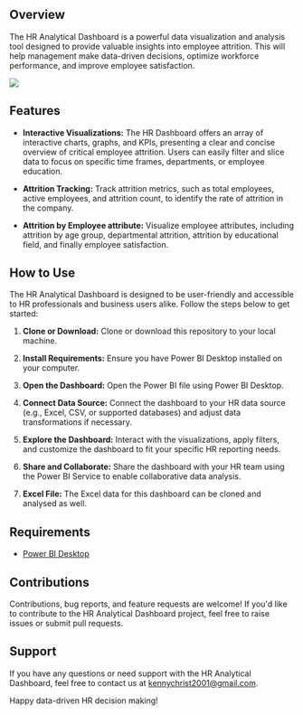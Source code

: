 ## Overview

The HR Analytical Dashboard is a powerful data visualization and analysis tool designed to provide valuable insights into employee attrition. This will help management make data-driven decisions, optimize workforce performance, and improve employee satisfaction.

![](https://github.com/chris-theanalyst/HR-Analysis-with-Power-Bi/blob/36b5264d7d1cc4e7fcd2844d016e27fd8d3d77aa/HR%20dashboard.png)

## Features

- **Interactive Visualizations:** The HR Dashboard offers an array of interactive charts, graphs, and KPIs, presenting a clear and concise overview of critical employee attrition. Users can easily filter and slice data to focus on specific time frames, departments, or employee education.

- **Attrition Tracking:** Track attrition metrics, such as total employees, active employees, and attrition count, to identify the rate of attrition in the company.

- **Attrition by Employee attribute:** Visualize employee attributes, including attrition by age group, departmental attrition, attrition by educational field, and finally employee satisfaction.


## How to Use

The HR Analytical Dashboard is designed to be user-friendly and accessible to HR professionals and business users alike. Follow the steps below to get started:

1. **Clone or Download:** Clone or download this repository to your local machine.

2. **Install Requirements:** Ensure you have Power BI Desktop installed on your computer.

3. **Open the Dashboard:** Open the Power BI file using Power BI Desktop.

4. **Connect Data Source:** Connect the dashboard to your HR data source (e.g., Excel, CSV, or supported databases) and adjust data transformations if necessary.

5. **Explore the Dashboard:** Interact with the visualizations, apply filters, and customize the dashboard to fit your specific HR reporting needs.

6. **Share and Collaborate:** Share the dashboard with your HR team using the Power BI Service to enable collaborative data analysis.

8. **Excel File:** The Excel data for this dashboard can be cloned and analysed as well.

## Requirements

- [Power BI Desktop](https://powerbi.microsoft.com/en-us/desktop/)

## Contributions

Contributions, bug reports, and feature requests are welcome! If you'd like to contribute to the HR Analytical Dashboard project, feel free to raise issues or submit pull requests.


## Support

If you have any questions or need support with the HR Analytical Dashboard, feel free to contact us at kennychrist2001@gmail.com.

Happy data-driven HR decision making!
